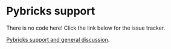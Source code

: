# Pybricks support

There is no code here! Click the link below for the issue tracker.

[Pybricks support and general discussion](https://github.com/pybricks/support/issues).



